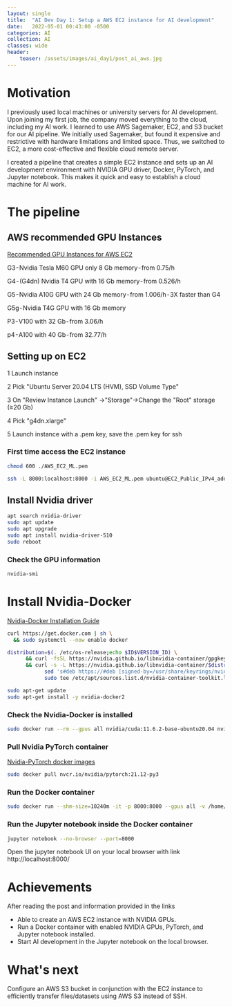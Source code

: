 ```yaml
---
layout: single
title:  "AI Dev Day 1: Setup a AWS EC2 instance for AI development"
date:   2022-05-01 00:43:00 -0500
categories: AI
collection: AI
classes: wide
header:
    teaser: /assets/images/ai_day1/post_ai_aws.jpg
---
```


# Motivation  
I previously used local machines or university servers for AI development. Upon joining my first job, the company moved everything to the cloud, including my AI work. I learned to use AWS Sagemaker, EC2, and S3 bucket for our AI pipeline. We initially used Sagemaker, but found it expensive and restrictive with hardware limitations and limited space. Thus, we switched to EC2, a more cost-effective and flexible cloud remote server.

I created a pipeline that creates a simple EC2 instance and sets up an AI development environment with NVIDIA GPU driver, Docker, PyTorch, and Jupyter notebook. This makes it quick and easy to establish a cloud machine for AI work.

# The pipeline

## AWS recommended GPU Instances
<a href="https://docs.aws.amazon.com/dlami/latest/devguide/gpu.html">Recommended GPU Instances for AWS EC2</a>

G3 - Nvidia Tesla M60 GPU only 8 Gb memory - from 0.75/h

G4 - (G4dn) Nvidia T4 GPU with 16 Gb memory - from 0.526/h

G5 - Nvidia A10G GPU with 24 Gb memory - from 1.006/h - 3X faster than G4

G5g - Nvidia T4G GPU with 16 Gb memory

P3 - V100 with 32 Gb - from 3.06/h

p4 - A100 with 40 Gb - from 32.77/h


## Setting up on EC2
1 Launch instance

2 Pick "Ubuntu Server 20.04 LTS (HVM), SSD Volume Type"

3 On "Review Instance Launch" ->"Storage"->Change the "Root" storage (≥20 Gb)

4 Pick "g4dn.xlarge" 

5 Launch instance with a .pem key, save the .pem key for ssh

### First time access the EC2 instance

```bash
chmod 600 ./AWS_EC2_ML.pem

ssh -L 8000:localhost:8000 -i AWS_EC2_ML.pem ubuntu@EC2_Public_IPv4_address
```

## Install Nvidia driver

```bash
apt search nvidia-driver
sudo apt update
sudo apt upgrade
sudo apt install nvidia-driver-510
sudo reboot
```

### Check the GPU information
```bash
nvidia-smi
```
# Install Nvidia-Docker
<a href="https://docs.nvidia.com/datacenter/cloud-native/container-toolkit/install-guide.html">Nvidia-Docker Installation Guide</a>

```bash
curl https://get.docker.com | sh \
  && sudo systemctl --now enable docker
```

```bash
distribution=$(. /etc/os-release;echo $ID$VERSION_ID) \
      && curl -fsSL https://nvidia.github.io/libnvidia-container/gpgkey | sudo gpg --dearmor -o /usr/share/keyrings/nvidia-container-toolkit-keyring.gpg \
      && curl -s -L https://nvidia.github.io/libnvidia-container/$distribution/libnvidia-container.list | \
            sed 's#deb https://#deb [signed-by=/usr/share/keyrings/nvidia-container-toolkit-keyring.gpg] https://#g' | \
            sudo tee /etc/apt/sources.list.d/nvidia-container-toolkit.list
```

```bash
sudo apt-get update
sudo apt-get install -y nvidia-docker2
```
### Check the Nvidia-Docker is installed
```bash
sudo docker run --rm --gpus all nvidia/cuda:11.6.2-base-ubuntu20.04 nvidia-smi
```

### Pull Nvidia PyTorch container
<a href="https://catalog.ngc.nvidia.com/orgs/nvidia/containers/pytorch">Nvidia-PyTorch docker images</a>

```bash
sudo docker pull nvcr.io/nvidia/pytorch:21.12-py3
```

### Run the Docker container
```bash
sudo docker run --shm-size=10240m -it -p 8000:8000 --gpus all -v /home/ubuntu/my_code:/workspace nvcr.io/nvidia/pytorch:21.12-py3
```

### Run the Jupyter notebook inside the Docker container
```bash
jupyter notebook --no-browser --port=8000
```

Open the jupyter notebook UI on your local browser with link
http://localhost:8000/

# Achievements
After reading the post and information provided in the links

* Able to create an AWS EC2 instance with NVIDIA GPUs.
* Run a Docker container with enabled NVIDIA GPUs, PyTorch, and Jupyter notebook installed.
* Start AI development in the Jupyter notebook on the local browser.

# What's next
Configure an AWS S3 bucket in conjunction with the EC2 instance to efficiently transfer files/datasets using AWS S3 instead of SSH.
